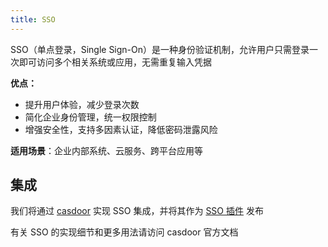 ```yaml
---
title: SSO
---
```


SSO（单点登录，Single Sign-On）是一种身份验证机制，允许用户只需登录一次即可访问多个相关系统或应用，无需重复输入凭据

**优点：**

- 提升用户体验，减少登录次数
- 简化企业身份管理，统一权限控制
- 增强安全性，支持多因素认证，降低密码泄露风险

**适用场景**：企业内部系统、云服务、跨平台应用等

## 集成

我们将通过 [casdoor](https://casdoor.org/) 实现 SSO 集成，并将其作为<Icon name="fluent-color:receipt-16" />
[SSO 插件](../../planet.md) 发布

有关 SSO 的实现细节和更多用法请访问 casdoor 官方文档

